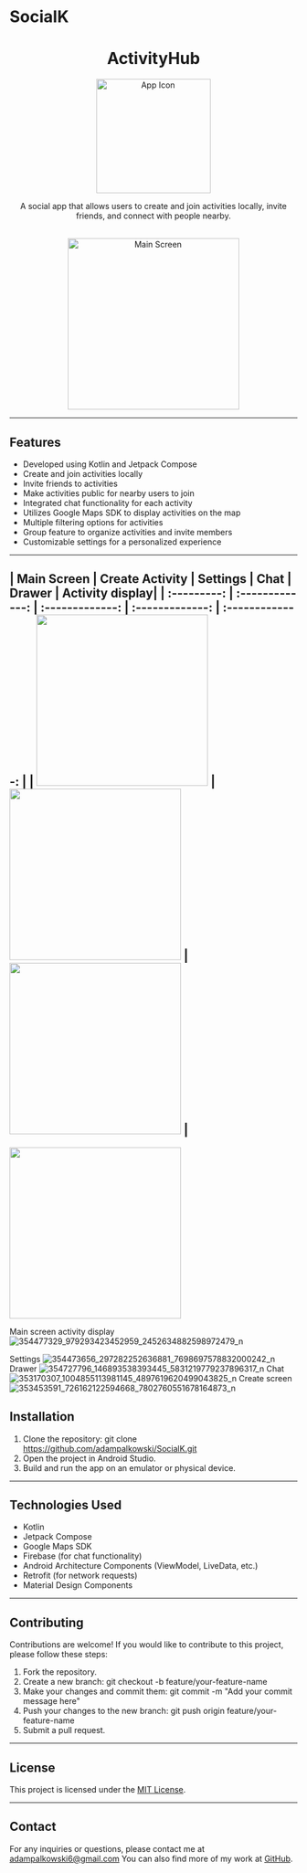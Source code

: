 # SocialK

<div align="center">
  <h1>ActivityHub</h1>
  <img src="app_icon.png" alt="App Icon" width="200px">
  <p>A social app that allows users to create and join activities locally, invite friends, and connect with people nearby.</p>
  <br>
  <img src=![354714907_828718018676644_2523023637969723084_n](https://github.com/adampalkowski/SocialK/assets/50372825/e50fe02c-1708-423c-b47e-3ef53fdea962) alt="Main Screen" width="300px">
</div>


---

## Features
- Developed using Kotlin and Jetpack Compose
- Create and join activities locally
- Invite friends to activities
- Make activities public for nearby users to join
- Integrated chat functionality for each activity
- Utilizes Google Maps SDK to display activities on the map
- Multiple filtering options for activities
- Group feature to organize activities and invite members
- Customizable settings for a personalized experience

---

| Main Screen | Create Activity | Settings | Chat | Drawer |  Activity display|
| :---------: | :-------------: | :-------------: | :-------------: | :-------------: |
| <img src="https://github.com/adampalkowski/SocialK/assets/50372825/e50fe02c-1708-423c-b47e-3ef53fdea962.png" width="300px"> 
| <img src="[screenshots/create_activity.png](https://github.com/adampalkowski/SocialK/assets/50372825/96937270-3e07-4b38-82ae-7c37bbbbf8f2)" width="300px">
| <img src="https://github.com/adampalkowski/SocialK/assets/50372825/e50fe02c-1708-423c-b47e-3ef53fdea962.png" width="300px"> 
|
---
 <img src="screenshots/create_activity.png" width="300px">

Main screen activity display
![354477329_979293423452959_2452634882598972479_n](https://github.com/adampalkowski/SocialK/assets/50372825/cd694605-d304-4bb1-a6a5-48db6907f42b)

Settings
![354473656_297282252636881_7698697578832000242_n](https://github.com/adampalkowski/SocialK/assets/50372825/57521b47-db49-4a65-b9ec-37c9313670fe)
Drawer
![354727796_146893538393445_5831219779237896317_n](https://github.com/adampalkowski/SocialK/assets/50372825/e43a7c33-b0e9-4034-8a65-5c1a38bdc502)
Chat
![353170307_1004855113981145_4897619620499043825_n](https://github.com/adampalkowski/SocialK/assets/50372825/a3b1015c-5f2d-4a72-915a-7216ad8f32ce)
Create screen
![353453591_726162122594668_7802760551678164873_n](https://github.com/adampalkowski/SocialK/assets/50372825/96937270-3e07-4b38-82ae-7c37bbbbf8f2)

## Installation

1. Clone the repository:
git clone https://github.com/adampalkowski/SocialK.git
2. Open the project in Android Studio.
3. Build and run the app on an emulator or physical device.

---

## Technologies Used

- Kotlin
- Jetpack Compose
- Google Maps SDK
- Firebase (for chat functionality)
- Android Architecture Components (ViewModel, LiveData, etc.)
- Retrofit (for network requests)
- Material Design Components

---

## Contributing

Contributions are welcome! If you would like to contribute to this project, please follow these steps:

1. Fork the repository.
2. Create a new branch: 
git checkout -b feature/your-feature-name
3. Make your changes and commit them: 
git commit -m "Add your commit message here"
4. Push your changes to the new branch: 
git push origin feature/your-feature-name
5. Submit a pull request.

---

## License

This project is licensed under the [MIT License](LICENSE).

---

## Contact

For any inquiries or questions, please contact me at adampalkowski6@gmail.com You can also find more of my work at [GitHub](https://github.com/adampalkowski).
